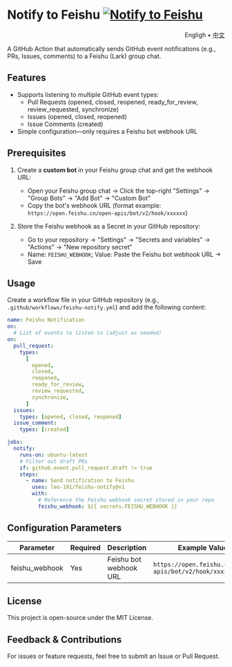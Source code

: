 [github-repo]: https://github.com/leo-191/feishu-notify
[badge-svg]: https://img.shields.io/badge/Marketplace-blue.svg?colorA=24292e&colorB=0366d6&style=flat&longCache=true&logo=github
[marketplace]: https://github.com/marketplace/actions/notify-to-feishu

# Notify to Feishu [![Notify to Feishu][badge-svg]][marketplace]

<div align="right">
  <span>Engligh  •  <span>
  <a href="/docs/README_zh.md">
    中文
  </a>
</div>

A GitHub Action that automatically sends GitHub event notifications (e.g., PRs, Issues, comments) to a Feishu (Lark) group chat.

## Features

- Supports listening to multiple GitHub event types:
  - Pull Requests (opened, closed, reopened, ready_for_review, review_requested, synchronize)
  - Issues (opened, closed, reopened)
  - Issue Comments (created)
- Simple configuration—only requires a Feishu bot webhook URL

## Prerequisites

1. Create a **custom bot** in your Feishu group chat and get the webhook URL:

   - Open your Feishu group chat → Click the top-right "Settings" → "Group Bots" → "Add Bot" → "Custom Bot"
   - Copy the bot's webhook URL (format example: `https://open.feishu.cn/open-apis/bot/v2/hook/xxxxxx`)

2. Store the Feishu webhook as a Secret in your GitHub repository:
   - Go to your repository → "Settings" → "Secrets and variables" → "Actions" → "New repository secret"
   - Name: `FEISHU_WEBHOOK`; Value: Paste the Feishu bot webhook URL → Save

## Usage

Create a workflow file in your GitHub repository (e.g., `.github/workflows/feishu-notify.yml`) and add the following content:

```yaml
name: Feishu Notification
on:
  # List of events to listen to (adjust as needed)
on:
  pull_request:
    types:
      [
        opened,
        closed,
        reopened,
        ready_for_review,
        review_requested,
        synchronize,
      ]
  issues:
    types: [opened, closed, reopened]
  issue_comment:
    types: [created]

jobs:
  notify:
    runs-on: ubuntu-latest
    # Filter out draft PRs
    if: github.event.pull_request.draft != true
    steps:
      - name: Send notification to Feishu
        uses: leo-191/feishu-notify@v1
        with:
          # Reference the Feishu webhook secret stored in your repo
          feishu_webhook: ${{ secrets.FEISHU_WEBHOOK }}
```

## Configuration Parameters

| Parameter      | Required | Description            | Example Value                                         |
| -------------- | -------- | ---------------------- | ----------------------------------------------------- |
| feishu_webhook | Yes      | Feishu bot webhook URL | `https://open.feishu.cn/open-apis/bot/v2/hook/xxxxxx` |

## License

This project is open-source under the MIT License.

## Feedback & Contributions

For issues or feature requests, feel free to submit an Issue or Pull Request.
